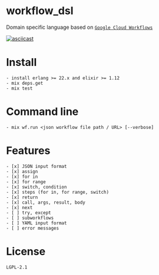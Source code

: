 # workflow_dsl
Domain specific language based on [`Google Cloud Workflows`](https://cloud.google.com/workflows/docs/reference/syntax)

[![asciicast](https://asciinema.org/a/HGeSZaQTh7t2EgLD8ONrDpTMp.svg)](https://asciinema.org/a/HGeSZaQTh7t2EgLD8ONrDpTMp)

# Install
    - install erlang >= 22.x and elixir >= 1.12
    - mix deps.get
    - mix test

# Command line
    - mix wf.run <json workflow file path / URL> [--verbose]

# Features
    - [x] JSON input format
    - [x] assign
    - [x] for in
    - [x] for range
    - [x] switch, condition
    - [x] steps (for in, for range, switch)
    - [x] return
    - [x] call, args, result, body
    - [x] next
    - [ ] try, except
    - [ ] subworkflows
    - [ ] YAML input format
    - [ ] error messages

# License
    LGPL-2.1

